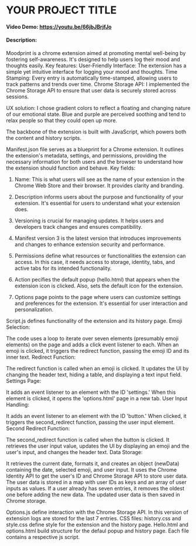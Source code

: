 # YOUR PROJECT TITLE
#### Video Demo:  https://youtu.be/66jbJBrjfJo
#### Description:
Moodprint is a chrome extension aimed at promoting mental well-being by fostering self-awareness.  It's designed to help users log their mood and thoughts easily.
Key features:
User-Friendly Interface: The extension has a simple yet intuitive interface for logging your mood and thoughts.
Time Stamping: Every entry is automatically time-stamped, allowing users to track patterns and trends over time.
Chrome Storage API: I implemented the Chrome Storage API to ensure that user data is securely stored across sessions.

UX solution: I chose gradient colors to reflect a floating and changing nature of our emotional state. Blue and purple are perceived soothing and tend to relax people so that they could open up more.


The backbone of the extension is built with JavaScript, which powers both the content and history scripts.


Manifest.json file serves as a blueprint for a Chrome extension. It outlines the extension's metadata, settings, and permissions, providing the necessary information for both users and the browser to understand how the extension should function and behave.
Key fields:
1) Name: This is what users will see as the name of your extension in the Chrome Web Store and their browser. It provides clarity and branding.
2) Description informs users about the purpose and functionality of your extension. It's essential for users to understand what your extension does.
3) Versioning is crucial for managing updates. It helps users and developers track changes and ensures compatibility.
4) Manifest version 3 is the latest version that introduces improvements and changes to enhance extension security and performance.
6) Permissions define what resources or functionalities the extension can access. In this case, it needs access to storage, identity, tabs, and active tabs for its intended functionality.

7) Action pecifies the default popup (hello.html) that appears when the extension icon is clicked. Also, sets the default icon for the extension.
8) Options page points to the page where users can customize settings and preferences for the extension. It's essential for user interaction and personalization.

Script.js defines functionality of the extension and its history page.
Emoji Selection:

The code uses a loop to iterate over seven elements (presumably emoji elements) on the page and adds a click event listener to each. When an emoji is clicked, it triggers the redirect function, passing the emoji ID and its inner text.
Redirect Function:

The redirect function is called when an emoji is clicked. It updates the UI by changing the header text, hiding a table, and displaying a text input field.
Settings Page:

It adds an event listener to an element with the ID 'settings.' When this element is clicked, it opens the 'options.html' page in a new tab.
User Input Handling:

It adds an event listener to an element with the ID 'button.' When clicked, it triggers the second_redirect function, passing the user input element.
Second Redirect Function:

The second_redirect function is called when the button is clicked. It retrieves the user input value, updates the UI by displaying an emoji and the user's input, and changes the header text.
Data Storage:

It retrieves the current date, formats it, and creates an object (newData) containing the date, selected emoji, and user input.
It uses the Chrome Identity API to get the user's ID and Chrome Storage API to store user data.
The user data is stored in a map with user IDs as keys and an array of user inputs as values.
If a user already has seven entries, it removes the oldest one before adding the new data.
The updated user data is then saved in Chrome storage.





Options.js define interaction with the Chrome Storage API. In this version of extension logs are stored for the last 7 entries.
CSS files: history.css and style.css define style for the extension and the history page.
Hello.html and options.html build structure for the defaul popup and history page. Each file contains a respective js script.
